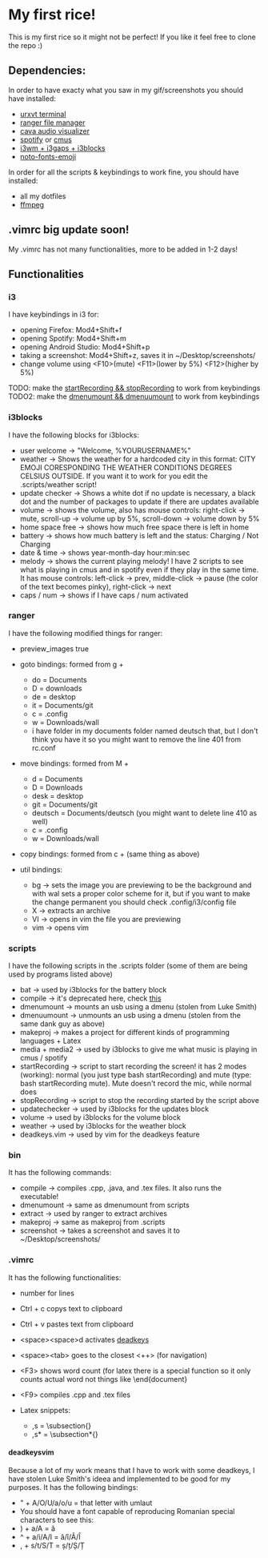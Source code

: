 # My first rice!

This is my first rice so it might not be perfect! If you like it feel free to clone the repo :)

## Dependencies:
In order to have exacty what you saw in my gif/screenshots you should have installed:

* [urxvt terminal](https://wiki.archlinux.org/index.php/Rxvt-unicode)
* [ranger file manager](https://wiki.archlinux.org/index.php/Ranger)
* [cava audio visualizer](https://aur.archlinux.org/packages/cava/)
* [spotify](https://aur.archlinux.org/packages/cava/) or [cmus](https://aur.archlinux.org/packages/cava/)
* [i3wm + i3gaps + i3blocks](https://wiki.archlinux.org/index.php/I3)
* [noto-fonts-emoji](https://aur.archlinux.org/packages/ttf-noto/)

In order for all the scripts & keybindings to work fine, you should have installed:

* all my dotfiles
* [ffmpeg](https://wiki.archlinux.org/index.php/FFmpeg)

## .vimrc big update soon!

My .vimrc has not many functionalities, more to be added in 1-2 days!

## Functionalities

### i3
I have keybindings in i3 for:

* opening Firefox: Mod4+Shift+f
* opening Spotify: Mod4+Shift+m
* opening Android Studio: Mod4+Shift+p 
* taking a screenshot: Mod4+Shift+z, saves it in ~/Desktop/screenshots/
* change volume using \<F10>(mute) \<F11>(lower by 5%) \<F12>(higher by 5%)

TODO: make the [startRecording && stopRecording](#startRecording) to work from keybindings
TODO2: make the [dmenumount && dmenuumount](#dmenumount) to work from keybindings

### i3blocks
I have the following blocks for i3blocks:

* user welcome -> "Welcome, %YOURUSERNAME%"
* weather -> Shows the weather for a hardcoded city in this format: CITY EMOJI CORESPONDING THE WEATHER CONDITIONS DEGREES CELSIUS OUTSIDE. If you want it to work for you edit the .scripts/weather script!
* update checker -> Shows a white dot if no update is necessary, a black dot and the number of packages to update if there are updates available
* volume -> shows the volume, also has mouse controls: right-click -> mute, scroll-up -> volume up by 5%, scroll-down -> volume down by 5%
* home space free -> shows how much free space there is left in home
* battery -> shows how much battery is left and the status: Charging / Not Charging
* date & time -> shows year-month-day hour:min:sec
* melody -> shows the current playing melody! I have 2 scripts to see what is playing in cmus and in spotify even if they play in the same time. It has mouse controls: left-click -> prev, middle-click -> pause (the color of the text becomes pinky), right-click -> next
* caps / num -> shows if I have caps / num activated

### ranger
I have the following modified things for ranger:

* preview_images true
* goto bindings: formed from g + 

	* do = Documents
	* D = downloads
	* de = desktop
	* it = Documents/git
	* c = .config
	* w = Downloads/wall
	* i have folder in my documents folder named deutsch that, but I don't think you have it so you might want to remove the line 401 from rc.conf

* move bindings: formed from M +

	* d = Documents
	* D = Downloads
	* desk = desktop
	* git = Documents/git
	* deutsch = Documents/deutsch (you might want to delete line 410 as well)
	* c = .config
	* w = Downloads/wall

* copy bindings: formed from c + (same thing as above)
* util bindings: 

	* bg -> sets the image you are previewing to be the background and with wal sets a proper color scheme for it, but if you want to make the change permanent you should check .config/i3/config file
	* X -> extracts an archive
	* VI -> opens in vim the file you are previewing
	* vim -> opens vim

### scripts
I have the following scripts in the .scripts folder (some of them are being used by programs listed above)

* bat -> used by i3blocks for the battery block
* compile -> it\'s deprecated here, check [this](#compilebin)
* <a name="dmenumount"></a> dmenumount -> mounts an usb using a dmenu (stolen from Luke Smith)
* dmenuumount -> unmounts an usb using a dmenu (stolen from the same dank guy as above)
* makeproj -> makes a project for different kinds of programming languages + Latex
* media + media2 -> used by i3blocks to give me what music is playing in cmus / spotify
* <a name="startRecording"></a> startRecording -> script to start recording the screen! it has 2 modes (working): normal (you just type bash startRecording) and mute (type: bash startRecording mute). Mute doesn't record the mic, while normal does
* stopRecording -> script to stop the recording started by the script above
* updatechecker -> used by i3blocks for the updates block
* volume -> used by i3blocks for the volume block
* weather -> used by i3blocks for the weather block
* deadkeys.vim -> used by vim for the deadkeys feature

### bin
It has the following commands:

* <a name="compilebin"></a> compile -> compiles .cpp, .java, and .tex files. It also runs the executable!
* dmenumount -> same as dmenumount from scripts
* extract -> used by ranger to extract archives
* makeproj -> same as makeproj from .scripts
* screenshot -> takes a screenshot and saves it to ~/Desktop/screenshots/

### .vimrc
It has the following functionalities:

* number for lines
* Ctrl + c copys text to clipboard
* Ctrl + v pastes text from clipboard
* \<space>\<space>d activates [deadkeys]("#deadkeysvim")
* \<space>\<tab> goes to the closest <++> (for navigation)
* \<F3> shows word count (for latex there is a special function so it only counts actual word not things like \\end{document}
* \<F9> compiles .cpp and .tex files
* Latex snippets:

	* ,s = \\subsection{}
	* ,s\* = \\subsection*{}

#### <a name="deadkeysvim"></a> deadkeysvim
Because a lot of my work means that I have to work with some deadkeys, I have stolen Luke Smith\'s ideea and implemented to be good for my purposes. It has the following bindings:

* " + A/O/U/a/o/u = that letter with umlaut
* You should have a font capable of reproducing Romanian special characters to see this:
* ) + a/A = ă
* ^ + a/i/A/I = â/î/Â/Î
* , + s/t/S/T = ș/ț/Ș/Ț

